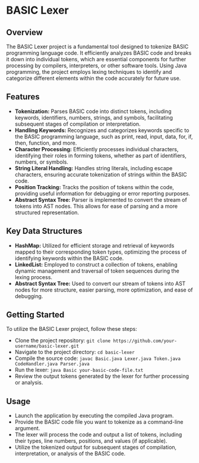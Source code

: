# BASIC Lexer

## Overview

The BASIC Lexer project is a fundamental tool designed to tokenize BASIC programming language code. It efficiently analyzes BASIC code and breaks it down into individual tokens, which are essential components for further processing by compilers, interpreters, or other software tools. Using Java programming, the project employs lexing techniques to identify and categorize different elements within the code accurately for future use.

## Features

- **Tokenization:** Parses BASIC code into distinct tokens, including keywords, identifiers, numbers, strings, and symbols, facilitating subsequent stages of compilation or interpretation.
- **Handling Keywords:** Recognizes and categorizes keywords specific to the BASIC programming language, such as print, read, input, data, for, if, then, function, and more.
- **Character Processing:** Efficiently processes individual characters, identifying their roles in forming tokens, whether as part of identifiers, numbers, or symbols.
- **String Literal Handling:** Handles string literals, including escape characters, ensuring accurate tokenization of strings within the BASIC code.
- **Position Tracking:** Tracks the position of tokens within the code, providing useful information for debugging or error reporting purposes.
- **Abstract Syntax Tree:** Parser is implemented to convert the stream of tokens into AST nodes. This allows for ease of parsing and a more structured representation.

## Key Data Structures

- **HashMap:** Utilized for efficient storage and retrieval of keywords mapped to their corresponding token types, optimizing the process of identifying keywords within the BASIC code.
- **LinkedList:** Employed to construct a collection of tokens, enabling dynamic management and traversal of token sequences during the lexing process.
- **Abstract Syntax Tree:** Used to convert our stream of tokens into AST nodes for more structure, easier parsing, more optimization, and ease of debugging.

## Getting Started

To utilize the BASIC Lexer project, follow these steps:

- Clone the project repository: `git clone https://github.com/your-username/basic-lexer.git`
- Navigate to the project directory: `cd basic-lexer`
- Compile the source code: `javac Basic.java Lexer.java Token.java CodeHandler.java Parser.java`
- Run the lexer: `java Basic your-basic-code-file.txt`
- Review the output tokens generated by the lexer for further processing or analysis.

## Usage

- Launch the application by executing the compiled Java program.
- Provide the BASIC code file you want to tokenize as a command-line argument.
- The lexer will process the code and output a list of tokens, including their types, line numbers, positions, and values (if applicable).
- Utilize the tokenized output for subsequent stages of compilation, interpretation, or analysis of the BASIC code.
